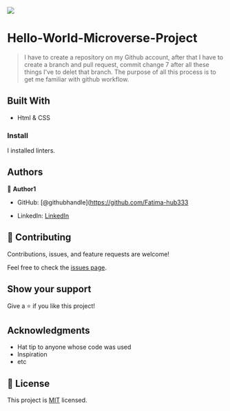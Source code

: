 ![](https://img.shields.io/badge/Microverse-blueviolet)

# Hello-World-Microverse-Project

> I have to create a repository on my Github account, after that I have to create a branch and pull request, commit change 7 after all these things I've to delet that branch. The purpose of all this process is to get me familiar with github workflow.


## Built With

- Html & CSS

<!-- ## Getting Started

**This is an example of how you have to work with github workflow guidelines.**



To get a local copy up and running follow these simple example steps. -->

<!-- ### Prerequisites

### Setup -->

### Install
I installed linters.

<!-- ### Usage

### Run tests

### Deployment -->



## Authors

👤 **Author1**

- GitHub: [@githubhandle](https://github.com/Fatima-hub333
<!-- - Twitter: [@twitterhandle](https://twitter.com/twitterhandle) -->
- LinkedIn: [LinkedIn](linkedin.com/in/full-stack-webdeveloper-181583234)

## 🤝 Contributing

Contributions, issues, and feature requests are welcome!

Feel free to check the [issues page](../../issues/).

## Show your support

Give a ⭐️ if you like this project!

## Acknowledgments

- Hat tip to anyone whose code was used
- Inspiration
- etc

## 📝 License

This project is [MIT](./MIT.md) licensed.
